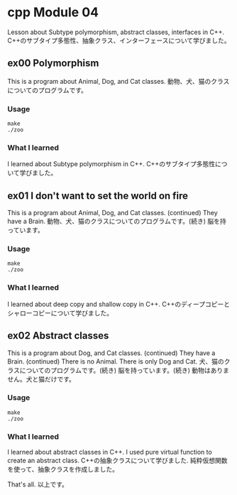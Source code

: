 # cpp Module 04
Lesson about Subtype polymorphism, abstract classes, interfaces in C++.
C++のサブタイプ多態性、抽象クラス、インターフェースについて学びました。

## ex00 Polymorphism
This is a program about Animal, Dog, and Cat classes.
動物、犬、猫のクラスについてのプログラムです。

### Usage
```shell
make
./zoo
```

### What I learned
I learned about Subtype polymorphism in C++.
C++のサブタイプ多態性について学びました。

## ex01 I don't want to set the world on fire
This is a program about Animal, Dog, and Cat classes. (continued)
They have a Brain.
動物、犬、猫のクラスについてのプログラムです。(続き)
脳を持っています。

### Usage
```shell
make
./zoo
```

### What I learned
I learned about deep copy and shallow copy in C++.
C++のディープコピーとシャローコピーについて学びました。

## ex02 Abstract classes
This is a program about Dog, and Cat classes. (continued)
They have a Brain. (continued)
There is no Animal. There is only Dog and Cat.
犬、猫のクラスについてのプログラムです。(続き)
脳を持っています。(続き)
動物はありません。犬と猫だけです。

### Usage
```shell
make
./zoo
```

### What I learned
I learned about abstract classes in C++.
I used pure virtual function to create an abstract class.
C++の抽象クラスについて学びました.
純粋仮想関数を使って、抽象クラスを作成しました。

That's all.
以上です。